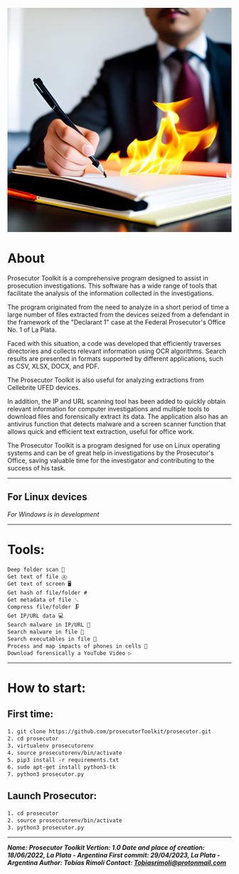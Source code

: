 ![Vector Icons for React Native](https://raw.githubusercontent.com/prosecutorToolkit/prosecutor/main/logo.jpg)

# About
Prosecutor Toolkit is a comprehensive program designed to assist in prosecution investigations. This software has a wide range of tools that facilitate the analysis of the information collected in the investigations.

The program originated from the need to analyze in a short period of time a large number of files extracted from the devices seized from a defendant in the framework of the "Declarant 1" case at the Federal Prosecutor's Office No. 1 of La Plata.

Faced with this situation, a code was developed that efficiently traverses directories and collects relevant information using OCR algorithms. Search results are presented in formats supported by different applications, such as CSV, XLSX, DOCX, and PDF.

The Prosecutor Toolkit is also useful for analyzing extractions from Cellebrite UFED devices.

In addition, the IP and URL scanning tool has been added to quickly obtain relevant information for computer investigations and multiple tools to download files and forensically extract its data. The application also has an antivirus function that detects malware and a screen scanner function that allows quick and efficient text extraction, useful for office work.

The Prosecutor Toolkit is a program designed for use on Linux operating systems and can be of great help in investigations by the Prosecutor's Office, saving valuable time for the investigator and contributing to the success of his task.

______________________
## For Linux devices
*For Windows is in development*
______________________
# Tools:
    Deep folder scan 🔎
    Get text of file Ⓐ
    Get text of screen 🖥
    Get hash of file/folder #
    Get metadata of file ␐
    Compress file/folder 🗜
    Get IP/URL data 💻
    Search malware in IP/URL 🦠
    Search malware in file 🦠
    Search executables in file 🦠
    Process and map impacts of phones in cells 📱
    Download forensically a YouTube Video ▷

______________________
# How to start:

## First time:
    1. git clone https://github.com/prosecutorToolkit/prosecutor.git
    2. cd prosecutor
    3. virtualenv prosecutorenv
    4. source prosecutorenv/bin/activate
    5. pip3 install -r requirements.txt
    6. sudo apt-get install python3-tk
    7. python3 prosecutor.py

## Launch Prosecutor:
    1. cd prosecutor
    2. source prosecutorenv/bin/activate
    3. python3 prosecutor.py

______________________
***Name: Prosecutor Toolkit
Vertion: 1.0
Date and place of creation: 18/06/2022, La Plata - Argentina
First commit: 29/04/2023, La Plata - Argentina
Author: Tobías Rímoli
Contact: Tobiasrimoli@protonmail.com***